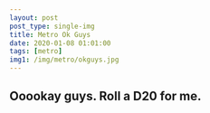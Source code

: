 ```yaml
---
layout: post
post_type: single-img
title: Metro Ok Guys
date: 2020-01-08 01:01:00
tags: [metro]
img1: /img/metro/okguys.jpg
---
```

## Ooookay guys. Roll a D20 for me. 

